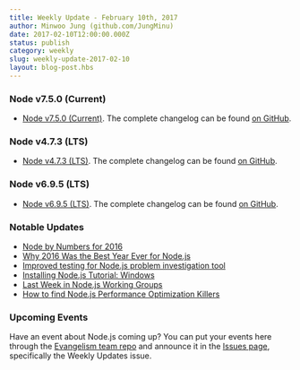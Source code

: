 ```yaml
---
title: Weekly Update - February 10th, 2017
author: Minwoo Jung (github.com/JungMinu)
date: 2017-02-10T12:00:00.000Z
status: publish
category: weekly
slug: weekly-update-2017-02-10
layout: blog-post.hbs
---
```


### Node v7.5.0 (Current)

- [Node v7.5.0 (Current)](https://nodejs.org/en/blog/release/v7.5.0/). The complete changelog can be found [on GitHub](https://github.com/nodejs/node/blob/main/doc/changelogs/CHANGELOG_V7.md#7.5.0).

### Node v4.7.3 (LTS)

- [Node v4.7.3 (LTS)](https://nodejs.org/en/blog/release/v4.7.3/). The complete changelog can be found [on GitHub](https://github.com/nodejs/node/blob/main/doc/changelogs/CHANGELOG_V4.md#4.7.3).

### Node v6.9.5 (LTS)

- [Node v6.9.5 (LTS)](https://nodejs.org/en/blog/release/v6.9.5/). The complete changelog can be found [on GitHub](https://github.com/nodejs/node/blob/main/doc/changelogs/CHANGELOG_V6.md#6.9.5).

### Notable Updates

- [Node by Numbers for 2016](https://nodesource.com/node-by-numbers)
- [Why 2016 Was the Best Year Ever for Node.js](https://nodesource.com/blog/why-2016-was-the-best-year-ever-for-node-js-node-by-numbers-2016)
- [Improved testing for Node.js problem investigation tool](https://developer.ibm.com/node/2017/02/03/improved-testing-for-node-js-problem-investigation-tool/)
- [Installing Node.js Tutorial: Windows](https://nodesource.com/blog/installing-nodejs-tutorial-windows)
- [Last Week in Node.js Working Groups](https://nodesource.com/blog/last-week-in-node-js-working-groups-january-30-2017)
- [How to find Node.js Performance Optimization Killers](https://community.risingstack.com/how-to-find-node-js-performance-optimization-killers/)

### Upcoming Events

Have an event about Node.js coming up? You can put your events here through the [Evangelism team repo](https://github.com/nodejs/evangelism) and announce it in the [Issues page](https://github.com/nodejs/evangelism/issues), specifically the Weekly Updates issue.
